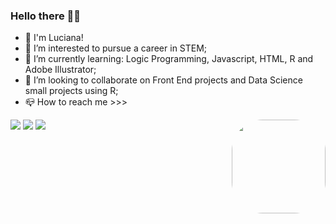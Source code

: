 ### Hello there 🙋‍♀️

- 👋 I'm Luciana!
- 🔭 I’m interested to pursue a career in STEM;
- 🌱 I’m currently learning: Logic Programming, Javascript, HTML, R and Adobe Illustrator;
- 👯 I’m looking to collaborate on Front End projects and Data Science small projects using R;
- 📪 How to reach me >>>

<div>
  <a href="https://www.linkedin.com/in/imbiriba-luciana/" target="_blank"><img src="https://img.shields.io/badge/LinkedIn-0077B5?style=for-the-badge&logo=linkedin&logoColor=white" target="_blank"></a>
  <a href="https://twitter.com/Luciimbiriba" target="_blank"><img src="https://img.shields.io/badge/Twitter-1DA1F2?style=for-the-badge&logo=twitter&logoColor=white" target="_blank"></a>
  <a href = "mailto:imbiriba.luciana@gmail.com"><img src="https://img.shields.io/badge/-Gmail-%23333?style=for-the-badge&logo=gmail&logoColor=white" target="_blank"></a>
  <img align="right" height="150" style="border-radius:50px;" src="https://picrew.me/image_maker/338224"> 
</div>


